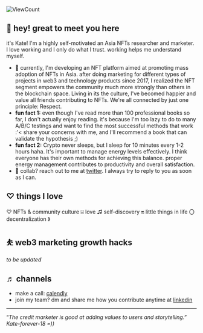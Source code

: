 
![ViewCount](http://bit.ly/Thomas-Github-Visits)

## 👋 hey! great to meet you here

it's Kate! I'm a highly self-motivated an Asia NFTs researcher and marketer. I love working and I only do what I trust. working helps me understand myself.

- 🌱 currently, I'm developing an NFT platform aimed at promoting mass adoption of NFTs in Asia. after doing marketing for different types of projects in web3 and technology products since 2017, I realized the NFT segment empowers the community much more strongly than others in the blockchain space. Living in its the culture, I've becomed happier and value all friends contributing to NFTs. We're all connected by just one principle: Respect.
- **fun fact 1:** even though I've read more than 100 professional books so far, I don't actually enjoy reading. it's because I'm too lazy to do to many A/B/C testings and want to find the most successful methods that work :'< share your concerns with me, and I'll recommend a book that can validate the hypothesis ;)
- **fun fact 2:** Crypto never sleeps, but I sleep for 10 minutes every 1-2 hours haha. It's important to manage energy levels effectively. I think everyone has their own methods for achieving this balance. proper energy management contributes to productivity and overall satisfaction.
- 💼 collab? reach out to me at [twitter](https://twitter.com/katedaynee). I always try to reply to you as soon as I can.


## ♡ things I love

♡ NFTs & community culture ⌸ love ♫ self-discovery 🔛 little things in life 〇 decentralization 》

## ⛹️ web3 marketing growth hacks

*to be updated*

## ♬ channels

- make a call: [calendly](https://calendly.com/kate-seekhype/)
- join my team? dm and share me how you contribute anytime at [linkedin](https://bit.ly/3L6g2Xx)

---

“*The credit marketer is good at adding values to users and storytelling.” Kate-forever-18 =))*
